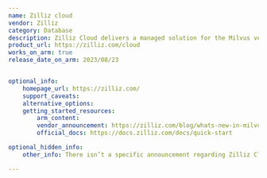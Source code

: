 ```yaml
---
name: Zilliz cloud
vendor: Zilliz
category: Database
description: Zilliz Cloud delivers a managed solution for the Milvus vector database, facilitating effortless cloud management and scalability of vector data for projects of any size.
product_url: https://zilliz.com/cloud
works_on_arm: true
release_date_on_arm: 2023/08/23


optional_info:
    homepage_url: https://zilliz.com/
    support_caveats:
    alternative_options:
    getting_started_resources:
        arm_content:
        vendor_announcement: https://zilliz.com/blog/whats-new-in-milvus-2-3
        official_docs: https://docs.zilliz.com/docs/quick-start

optional_hidden_info:
    other_info: There isn’t a specific announcement regarding Zilliz Cloud support for Linux/ARM64, but its underlying vector database milvus does support Linux/ARM64. Zilliz Cloud is a fully managed service for the Milvus vector database, which is its foundation. For smaller-scale needs, Milvus can be used, while for larger-scale requirements, Zilliz Cloud is the preferred option. Additionally, Zilliz cloud and Milvus offers enterprise enhancements as discussed in this [blog](https://zilliz.com/blog/milvus-2-3-beta-and-enterprise-upgrades-on-zilliz-cloud).

---
```

